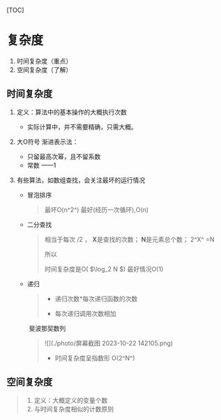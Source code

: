 [TOC]

# 复杂度

1. 时间复杂度（重点）
2. 空间复杂度（了解）

## 时间复杂度

1. 定义：算法中的基本操作的大概执行次数
   * 实际计算中，并不需要精确，只需大概。
   
2. 大O符号 渐进表示法：
   * 只留最高次幂，且不留系数
   * 常数 ——1

3. 有些算法，如数组查找，会关注最坏的运行情况

   * 冒泡排序 

     > 最坏O(n^2^)
     > 最好(经历一次循环),O(n)

   * 二分查找

     > 相当于每次 /2 ，
     > **X**是查找的次数；
     > **N**是元素总个数；
     > 2^X^ =N
     > 
     > 所以
     >
     > 时间复杂度是O( $\log_2 N $) 
     > 最好情况O(1)

   * 递归

     >* 递归次数\*每次递归函数的次数
     >
     >* 每次递归调用次数相加

     ​	斐波那契数列

     > 
     >
     > ![](./photo/屏幕截图 2023-10-22 142105.png)
     >
     > 
     > * 时间复杂度呈指数形
     > 			O(2^N^)
     >
     > 
     >
     > 

## 空间复杂度

>1. 定义：大概定义的变量个数
>2. 与时间复杂度相似的计数原则

   



